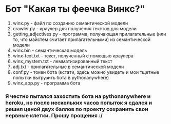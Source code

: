 # Бот "Какая ты феечка Винкс?"
1. winx.py - файл по созданию семантической модели
2. crawler.py - краулер для получения текстов для модели
3. getting_adjectives.py - программа, получающая прилагательные (или то, что майстем считает прилагательными) из семантической модели
4. winx.bin - семантическая модель
5. winx-text.txt - текст, полученный с помощью краулера
6. winx_mystem.txt - лемматизированный текст
7. adj.txt - прилагательные в семантической модели
8. conf.py - токен бота (кстати, здесь можно увидеть и мои тщетные попытки выгрузить бота в pythonanywhere)
9. winx_app.py - программа бота

### Я честно пытался захостить бота на pythonanywhere и heroku, но после нескольких часов попыток я сдался и решил ценой двух баллов по проекту сохранить свои нервные клетки. Прошу прощения :/
